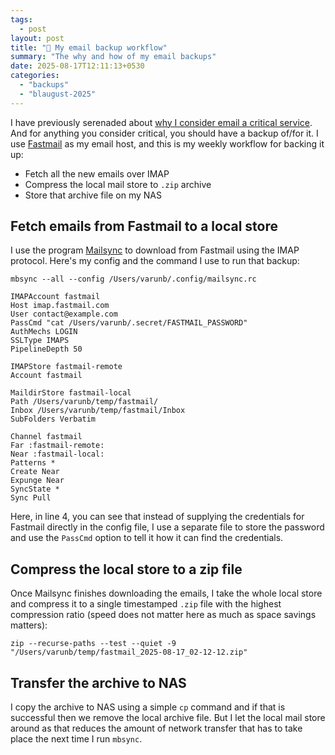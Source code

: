 ```yaml
---
tags:
  - post
layout: post
title: "💾 My email backup workflow"
summary: "The why and how of my email backups"
date: 2025-08-17T12:11:13+0530
categories:
  - "backups"
  - "blaugust-2025"
---
```


I have previously serenaded about [why I consider email a critical service](./why-you-should-own-your-email-address). And for anything you consider critical, you should have a backup of/for it. I use [Fastmail](https://fastmail.com) as my email host, and this is my weekly workflow for backing it up:

- Fetch all the new emails over IMAP
- Compress the local mail store to `.zip` archive
- Store that archive file on my NAS

## Fetch emails from Fastmail to a local store

I use the program [Mailsync](https://sourceforge.net/projects/mailsync/) to download from Fastmail using the IMAP protocol. Here's my config and the command I use to run that backup:

```shell
mbsync --all --config /Users/varunb/.config/mailsync.rc
```

```shell
IMAPAccount fastmail
Host imap.fastmail.com
User contact@example.com
PassCmd "cat /Users/varunb/.secret/FASTMAIL_PASSWORD"
AuthMechs LOGIN
SSLType IMAPS
PipelineDepth 50

IMAPStore fastmail-remote
Account fastmail

MaildirStore fastmail-local
Path /Users/varunb/temp/fastmail/
Inbox /Users/varunb/temp/fastmail/Inbox
SubFolders Verbatim

Channel fastmail
Far :fastmail-remote:
Near :fastmail-local:
Patterns *
Create Near
Expunge Near
SyncState *
Sync Pull
```

Here, in line 4, you can see that instead of supplying the credentials for Fastmail directly in the config file, I use a separate file to store the password and use the `PassCmd` option to tell it how it can find the credentials.

## Compress the local store to a zip file

Once Mailsync finishes downloading the emails, I take the whole local store and compress it to a single timestamped `.zip` file with the highest compression ratio (speed does not matter here as much as space savings matters):

```shell
zip --recurse-paths --test --quiet -9 "/Users/varunb/temp/fastmail_2025-08-17_02-12-12.zip"
```

## Transfer the archive to NAS

I copy the archive to NAS using a simple `cp` command and if that is successful then we remove the local archive file. But I let the local mail store around as that reduces the amount of network transfer that has to take place the next time I run `mbsync`.
